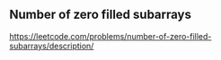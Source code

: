 ## Number of zero filled subarrays
https://leetcode.com/problems/number-of-zero-filled-subarrays/description/
